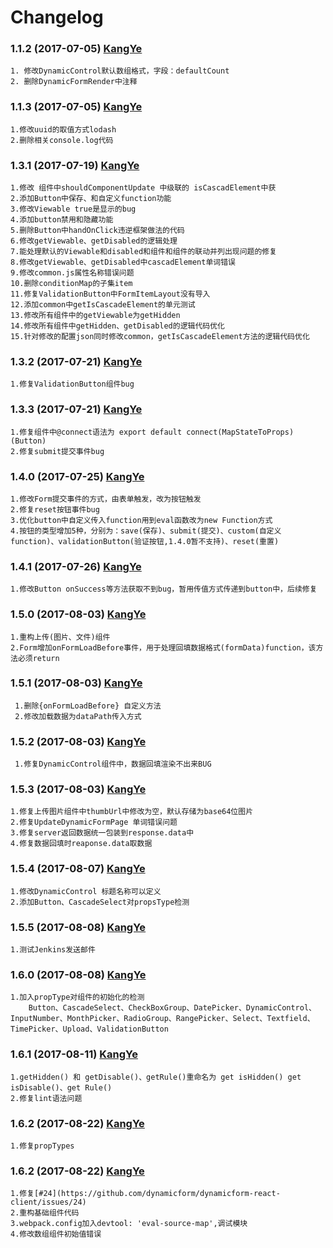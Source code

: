 # Changelog

### 1.1.2 (2017-07-05) [KangYe](https://github.com/gametheworld)
    1. 修改DynamicControl默认数组格式，字段：defaultCount
    2. 删除DynamicFormRender中注释
### 1.1.3 (2017-07-05) [KangYe](https://github.com/gametheworld)
    1.修改uuid的取值方式lodash
    2.删除相关console.log代码
### 1.3.1 (2017-07-19) [KangYe](https://github.com/gametheworld)
    1.修改 组件中shouldComponentUpdate 中级联的 isCascadElement中获
    2.添加Button中保存、和自定义function功能
    3.修改Viewable true是显示的bug
    4.添加button禁用和隐藏功能
    5.删除Button中handOnClick违逆框架做法的代码
    6.修改getViewable、getDisabled的逻辑处理
    7.能处理默认的Viewable和disabled和组件和组件的联动并列出现问题的修复
    8.修改getViewable、getDisabled中cascadElement单词错误
    9.修改common.js属性名称错误问题
    10.删除conditionMap的子集item
    11.修复ValidationButton中FormItemLayout没有导入
    12.添加common中getIsCascadeElement的单元测试
    13.修改所有组件中的getViewable为getHidden
    14.修改所有组件中getHidden、getDisabled的逻辑代码优化
    15.针对修改的配置json同时修改common，getIsCascadeElement方法的逻辑代码优化
### 1.3.2 (2017-07-21) [KangYe](https://github.com/gametheworld)
    1.修复ValidationButton组件bug
### 1.3.3 (2017-07-21) [KangYe](https://github.com/gametheworld)
    1.修复组件中@connect语法为 export default connect(MapStateToProps)(Button)
    2.修复submit提交事件bug
### 1.4.0 (2017-07-25) [KangYe](https://github.com/gametheworld)
    1.修改Form提交事件的方式，由表单触发，改为按钮触发
    2.修复reset按钮事件bug
    3.优化button中自定义传入function用到eval函数改为new Function方式
    4.按钮的类型增加5种，分别为：save(保存)、submit(提交)、custom(自定义function)、validationButton(验证按钮,1.4.0暂不支持)、reset(重置)
### 1.4.1 (2017-07-26) [KangYe](https://github.com/gametheworld)
    1.修改Button onSuccess等方法获取不到bug，暂用传值方式传递到button中，后续修复
### 1.5.0 (2017-08-03) [KangYe](https://github.com/gametheworld)
    1.重构上传(图片、文件)组件
    2.Form增加onFormLoadBefore事件，用于处理回填数据格式(formData)function，该方法必须return
### 1.5.1 (2017-08-03) [KangYe](https://github.com/gametheworld)
     1.删除{onFormLoadBefore} 自定义方法
     2.修改加载数据为dataPath传入方式
### 1.5.2 (2017-08-03) [KangYe](https://github.com/gametheworld)
     1.修复DynamicControl组件中，数据回填渲染不出来BUG
### 1.5.3 (2017-08-03) [KangYe](https://github.com/gametheworld)
    1.修复上传图片组件中thumbUrl中修改为空，默认存储为base64位图片
    2.修复UpdateDynamicFormPage 单词错误问题
    3.修复server返回数据统一包装到response.data中
    4.修复数据回填时reaponse.data取数据
### 1.5.4 (2017-08-07) [KangYe](https://github.com/gametheworld)
    1.修改DynamicControl 标题名称可以定义
    2.添加Button、CascadeSelect对propsType检测
### 1.5.5 (2017-08-08) [KangYe](https://github.com/gametheworld)
    1.测试Jenkins发送邮件
### 1.6.0 (2017-08-08) [KangYe](https://github.com/gametheworld)
    1.加入propType对组件的初始化的检测
        Button、CascadeSelect、CheckBoxGroup、DatePicker、DynamicControl、InputNumber、MonthPicker、RadioGroup、RangePicker、Select、Textfield、TimePicker、Upload、ValidationButton
### 1.6.1 (2017-08-11) [KangYe](https://github.com/gametheworld)
    1.getHidden() 和 getDisable()、getRule()重命名为 get isHidden() get isDisable()、get Rule()
    2.修复lint语法问题
### 1.6.2 (2017-08-22) [KangYe](https://github.com/gametheworld)
    1.修复propTypes
### 1.6.2 (2017-08-22) [KangYe](https://github.com/gametheworld)
    1.修复[#24](https://github.com/dynamicform/dynamicform-react-client/issues/24)
    2.重构基础组件代码
    3.webpack.config加入devtool: 'eval-source-map',调试模块
    4.修改数组组件初始值错误